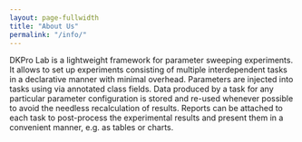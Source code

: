 ```yaml
---
layout: page-fullwidth
title: "About Us"
permalink: "/info/"
---
```


DKPro Lab is a lightweight framework for parameter sweeping experiments. It allows to set up experiments consisting of multiple interdependent tasks in a declarative manner with minimal overhead. Parameters are injected into tasks using via annotated class fields. Data produced by a task for any particular parameter configuration is stored and re-used whenever possible to avoid the needless recalculation of results. Reports can be attached to each task to post-process the experimental results and present them in a convenient manner, e.g. as tables or charts.
